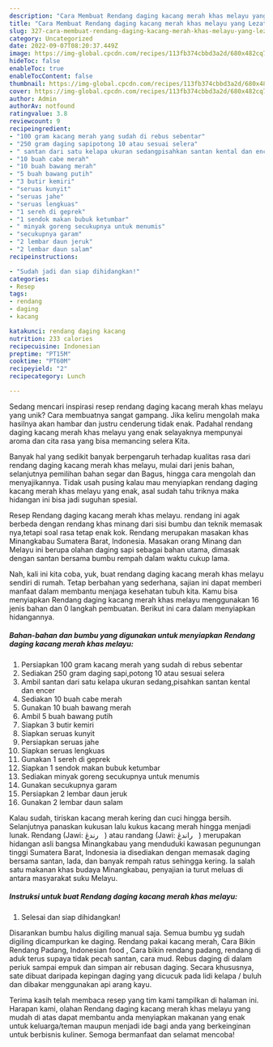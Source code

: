 ```yaml
---
description: "Cara Membuat Rendang daging kacang merah khas melayu yang Lezat"
title: "Cara Membuat Rendang daging kacang merah khas melayu yang Lezat"
slug: 327-cara-membuat-rendang-daging-kacang-merah-khas-melayu-yang-lezat
category: Uncategorized
date: 2022-09-07T08:20:37.449Z
image: https://img-global.cpcdn.com/recipes/113fb374cbbd3a2d/680x482cq70/rendang-daging-kacang-merah-khas-melayu-foto-resep-utama.jpg
hideToc: false
enableToc: true
enableTocContent: false
thumbnail: https://img-global.cpcdn.com/recipes/113fb374cbbd3a2d/680x482cq70/rendang-daging-kacang-merah-khas-melayu-foto-resep-utama.jpg
cover: https://img-global.cpcdn.com/recipes/113fb374cbbd3a2d/680x482cq70/rendang-daging-kacang-merah-khas-melayu-foto-resep-utama.jpg
author: Admin
authorAv: notfound
ratingvalue: 3.8
reviewcount: 9
recipeingredient:
- "100 gram kacang merah yang sudah di rebus sebentar"
- "250 gram daging sapipotong 10 atau sesuai selera"
- " santan dari satu kelapa ukuran sedangpisahkan santan kental dan encer"
- "10 buah cabe merah"
- "10 buah bawang merah"
- "5 buah bawang putih"
- "3 butir kemiri"
- "seruas kunyit"
- "seruas jahe"
- "seruas lengkuas"
- "1 sereh di geprek"
- "1 sendok makan bubuk ketumbar"
- " minyak goreng secukupnya untuk menumis"
- "secukupnya garam"
- "2 lembar daun jeruk"
- "2 lembar daun salam"
recipeinstructions:

- "Sudah jadi dan siap dihidangkan!"
categories:
- Resep
tags:
- rendang
- daging
- kacang

katakunci: rendang daging kacang 
nutrition: 233 calories
recipecuisine: Indonesian
preptime: "PT15M"
cooktime: "PT60M"
recipeyield: "2"
recipecategory: Lunch

---
```





Sedang mencari inspirasi resep rendang daging kacang merah khas melayu yang unik? Cara membuatnya sangat gampang. Jika keliru mengolah maka hasilnya akan hambar dan justru cenderung tidak enak. Padahal rendang daging kacang merah khas melayu yang enak selayaknya mempunyai aroma dan cita rasa yang bisa memancing selera Kita.





Banyak hal yang sedikit banyak berpengaruh terhadap kualitas rasa dari rendang daging kacang merah khas melayu, mulai dari jenis bahan, selanjutnya pemilihan bahan segar dan Bagus, hingga cara mengolah dan menyajikannya. Tidak usah pusing kalau mau menyiapkan rendang daging kacang merah khas melayu yang enak,      asal sudah tahu triknya maka hidangan ini bisa jadi suguhan spesial.














Resep Rendang daging kacang merah khas melayu. rendang ini agak berbeda dengan rendang khas minang dari sisi bumbu dan teknik memasak nya,tetapi soal rasa tetap enak kok. Rendang merupakan masakan khas Minangkabau Sumatera Barat, lndonesia. Masakan orang Minang dan Melayu ini berupa olahan daging sapi sebagai bahan utama, dimasak dengan santan bersama bumbu rempah dalam waktu cukup lama.






Nah, kali ini kita coba, yuk, buat rendang daging kacang merah khas melayu sendiri di rumah. Tetap berbahan yang sederhana, sajian ini dapat memberi manfaat dalam membantu menjaga kesehatan tubuh kita. Kamu bisa menyiapkan Rendang daging kacang merah khas melayu menggunakan 16 jenis bahan dan 0 langkah pembuatan. Berikut ini cara dalam menyiapkan hidangannya.

<!--inarticleads1-->

##### Bahan-bahan dan bumbu yang digunakan untuk menyiapkan Rendang daging kacang merah khas melayu:

1. Persiapkan 100 gram kacang merah yang sudah di rebus sebentar
1. Sediakan 250 gram daging sapi,potong 10 atau sesuai selera
1. Ambil  santan dari satu kelapa ukuran sedang,pisahkan santan kental dan encer
1. Sediakan 10 buah cabe merah
1. Gunakan 10 buah bawang merah
1. Ambil 5 buah bawang putih
1. Siapkan 3 butir kemiri
1. Siapkan seruas kunyit
1. Persiapkan seruas jahe
1. Siapkan seruas lengkuas
1. Gunakan 1 sereh di geprek
1. Siapkan 1 sendok makan bubuk ketumbar
1. Sediakan  minyak goreng secukupnya untuk menumis
1. Gunakan secukupnya garam
1. Persiapkan 2 lembar daun jeruk
1. Gunakan 2 lembar daun salam


Kalau sudah, tiriskan kacang merah kering dan cuci hingga bersih. Selanjutnya panaskan kukusan lalu kukus kacang merah hingga menjadi lunak. Rendang (Jawi: ‏ رندڠ ‎ ‎) atau randang (Jawi: ‏ راندڠ ‎ ‎) merupakan hidangan asli bangsa Minangkabau yang menduduki kawasan pegunungan tinggi Sumatera Barat, Indonesia ia disediakan dengan memasak daging bersama santan, lada, dan banyak rempah ratus sehingga kering. Ia salah satu makanan khas budaya Minangkabau, penyajian ia turut meluas di antara masyarakat suku Melayu. 

<!--inarticleads2-->

##### Instruksi untuk buat Rendang daging kacang merah khas melayu:


1. Selesai dan siap dihidangkan!

Disarankan bumbu halus digiling manual saja. Semua bumbu yg sudah digiling dicampurkan ke daging. Rendang pakai kacang merah, Cara Bikin Rendang Padang, Indonesian food , Cara bikin rendang padang, rendang di aduk terus supaya tidak pecah santan, cara mud. Rebus daging di dalam periuk sampai empuk dan simpan air rebusan daging. Secara khususnya, sate dibuat daripada kepingan daging yang dicucuk pada lidi kelapa / buluh dan dibakar menggunakan api arang kayu. 

Terima kasih telah membaca resep yang tim kami tampilkan di halaman ini. Harapan kami, olahan Rendang daging kacang merah khas melayu yang mudah di atas dapat membantu anda menyiapkan makanan yang enak untuk keluarga/teman maupun menjadi ide bagi anda yang berkeinginan untuk berbisnis kuliner. Semoga bermanfaat dan selamat mencoba!
